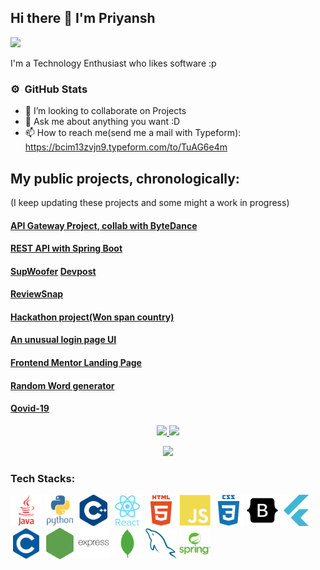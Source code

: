 ## Hi there 👋 I'm Priyansh

![](https://komarev.com/ghpvc/?username=PyromancerBoom&style=flat-square&color=blue&label=Profile+Views)




<p> I'm a Technology Enthusiast who likes software :p</p>

<!--
**PyromancerBoom/PyromancerBoom** is a ✨ _special_ ✨ repository because its `README.md` (this file) appears on your GitHub profile.

Here are some ideas to get you started:

- 🔭 I’m currently working on ...
- 🌱 I’m currently learning ...
- 👯 I’m looking to collaborate on ...
- 🤔 I’m looking for help with ...
- 💬 Ask me about ...
- 📫 How to reach me: ...
- 😄 Pronouns: ...
- ⚡ Fun fact: ...
-->


### ⚙️ &nbsp;GitHub Stats

<!-- - 🔭 I’m currently working on <b></b> -->
- 👯 I’m looking to collaborate on Projects
- 💬 Ask me about anything you want :D 
- 📫 How to reach me(send me a mail with Typeform): https://bcim13zvjn9.typeform.com/to/TuAG6e4m 

## My public projects, chronologically:

(I keep updating these projects and some might a work in progress)

#### <a href="https://github.com/PyromancerBoom/SpringRESTApi">API Gateway Project, collab with ByteDance</a>
#### <a href="https://github.com/PyromancerBoom/SpringRESTApi">REST API with Spring Boot</a>
#### <a href="https://supwooferai.vercel.app/">SupWoofer</a> <a href="https://devpost.com/software/supwoofer">Devpost</a>
#### <a href="https://github.com/PyromancerBoom/ReviewSnapAI">ReviewSnap</a>
#### <a href="https://github.com/PyromancerBoom/Makeathon2022">Hackathon project(Won span country)</a>
#### <a href="https://github.com/PyromancerBoom/LoginUIDesign">An unusual login page UI</a>
#### <a href="https://github.com/PyromancerBoom/easyBankLandingPage">Frontend Mentor Landing Page</a>
#### <a href="https://github.com/PyromancerBoom/wordgenerator">Random Word generator</a>
#### <a href="https://github.com/PyromancerBoom/idgenenc">Qovid-19</a>

<p align="center">
<a href="https://github.com/PyromancerBoom">
  <img height="180em" src="https://github-readme-stats-eight-theta.vercel.app/api?username=PyromancerBoom&show_icons=true&theme=radical&include_all_commits=true&count_private=true"/>
  <img height="180em" src="https://github-readme-stats-eight-theta.vercel.app/api/top-langs/?username=PyromancerBoom&layout=compact&langs_count=8&theme=radical"/>
</a>
  <p align="center">
  <a href="https://github.com/PyromancerBoom/github-readme-streak-stats">
    <img src="https://github-readme-streak-stats.herokuapp.com/?user=PyromancerBoom&theme=radical#version3"/>
  </a>
</p>
</p>



### Tech Stacks: 

<a ><img src="https://raw.githubusercontent.com/devicons/devicon/master/icons/java/java-plain-wordmark.svg" alt="techStack" width="50" height="50"/></a>
<a ><img src="https://raw.githubusercontent.com/devicons/devicon/master/icons/python/python-original-wordmark.svg" alt="techStack" width="50" height="50"/></a>
<a ><img src="https://raw.githubusercontent.com/devicons/devicon/master/icons/cplusplus/cplusplus-plain.svg" alt="techStack" width="50" height="50"/></a>
<a ><img src="https://raw.githubusercontent.com/devicons/devicon/master/icons/react/react-original-wordmark.svg" alt="techStack" width="50" height="50"/></a>
<a ><img src="https://raw.githubusercontent.com/devicons/devicon/master/icons/html5/html5-plain-wordmark.svg" alt="techStack" width="50" height="50"/></a>
<a ><img src="https://raw.githubusercontent.com/devicons/devicon/master/icons/javascript/javascript-plain.svg" alt="techStack" width="50" height="50"/></a>
<a ><img src="https://raw.githubusercontent.com/devicons/devicon/master/icons/css3/css3-plain-wordmark.svg" alt="techStack" width="50" height="50"/></a>
<a ><img src="https://raw.githubusercontent.com/devicons/devicon/master/icons/bootstrap/bootstrap-plain.svg" alt="techStack" width="50" height="50"/></a>
<a ><img src="https://raw.githubusercontent.com/devicons/devicon/master/icons/flutter/flutter-plain.svg" alt="techStack" width="50" height="50"/></a>
<a ><img src="https://raw.githubusercontent.com/devicons/devicon/master/icons/c/c-plain.svg" alt="techStack" width="50" height="50"/></a>
<a ><img src="https://raw.githubusercontent.com/devicons/devicon/master/icons/nodejs/nodejs-plain.svg" alt="techStack" width="50" height="50"/></a>
<a ><img src="https://raw.githubusercontent.com/devicons/devicon/master/icons/express/express-original-wordmark.svg" alt="techStack" width="50" height="50"/></a>
<a ><img src="https://raw.githubusercontent.com/devicons/devicon/1119b9f84c0290e0f0b38982099a2bd027a48bf1/icons/mongodb/mongodb-plain.svg" alt="techStack" width="50" height="50"/></a>
<a ><img src="https://raw.githubusercontent.com/devicons/devicon/1119b9f84c0290e0f0b38982099a2bd027a48bf1/icons/mysql/mysql-plain.svg" alt="techStack" width="50" height="50"/></a>
<a ><img src="https://raw.githubusercontent.com/devicons/devicon/1119b9f84c0290e0f0b38982099a2bd027a48bf1/icons/spring/spring-original-wordmark.svg" alt="techStack" width="50" height="50"/></a>
<br/>


